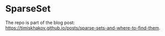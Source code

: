 # SparseSet

The repo is part of the blog post: https://timiskhakov.github.io/posts/sparse-sets-and-where-to-find-them.